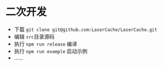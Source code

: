 # 二次开发

- 下载 `git clone git@github.com:LaserCache/LaserCache.git`
- 编辑 `src`目录源码
- 执行 `npm run release` 编译
- 执行 `npm run example` 启动示例
- ......
